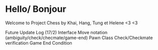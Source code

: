 # Hello/ Bonjour
Welcome to Project Chess by Khai, Hang, Tung et Helene <3 <3


Future Update Log (17/2)
Interface
Move notation (ambiguity/check/checmate/game-end)
Pawn Class
Check/Checkmate verification
Game End Condition
